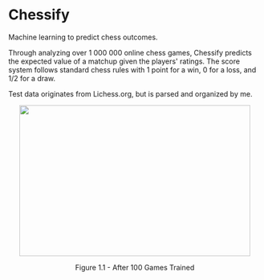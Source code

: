 # Chessify

Machine learning to predict chess outcomes.

Through analyzing over 1 000 000 online chess games, Chessify predicts the expected value of a matchup given the players' ratings. The score system follows standard chess rules with 1 point for a win, 0 for a loss, and 1/2 for a draw.

Test data originates from Lichess.org, but is parsed and organized by me.

<p align="center">
  <img width="460" height="300" src="https://raw.githubusercontent.com/tianjason6/Chessify/master/sample/After100Games.PNG">
</p>
<p align="center">Figure 1.1 - After 100 Games Trained</p>
